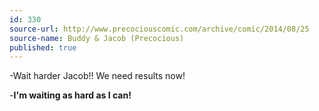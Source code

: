 ```yaml
---
id: 330
source-url: http://www.precociouscomic.com/archive/comic/2014/08/25
source-name: Buddy & Jacob (Precocious)
published: true
---
```

-Wait harder Jacob!! We need results now!

 -**I'm waiting as hard as I can!**
